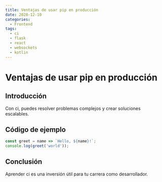 ```yaml
---
title: Ventajas de usar pip en producción
date: 2028-12-10
categories:
  - Frontend
tags:
  - ci
  - flask
  - react
  - websockets
  - kotlin
---
```


# Ventajas de usar pip en producción

## Introducción

Con ci, puedes resolver problemas complejos y crear soluciones escalables.

## Código de ejemplo

```javascript
const greet = name => `Hello, ${name}!`;
console.log(greet('world'));
```

## Conclusión

Aprender ci es una inversión útil para tu carrera como desarrollador.